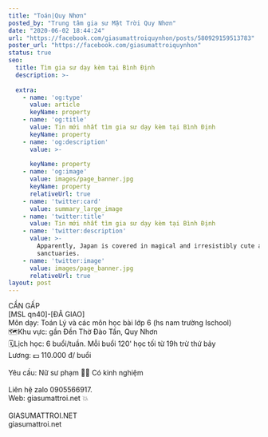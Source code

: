 ```yaml
---
title: "Toán|Quy Nhơn"
posted_by: "Trung tâm gia sư Mặt Trời Quy Nhơn"
date: "2020-06-02 18:44:24"
url: "https://facebook.com/giasumattroiquynhon/posts/580929159513783"
poster_url: "https://facebook.com/giasumattroiquynhon"
status: true
seo:
  title: Tìm gia sư dạy kèm tại Bình Định
  description: >-
    
  extra:
    - name: 'og:type'
      value: article
      keyName: property
    - name: 'og:title'
      value: Tin mới nhất tìm gia sư dạy kèm tại Bình Định
      keyName: property
    - name: 'og:description'
      value: >-
        
      keyName: property
    - name: 'og:image'
      value: images/page_banner.jpg
      keyName: property
      relativeUrl: true
    - name: 'twitter:card'
      value: summary_large_image
    - name: 'twitter:title'
      value: Tin mới nhất tìm gia sư dạy kèm tại Bình Định
    - name: 'twitter:description'
      value: >-
        Apparently, Japan is covered in magical and irresistibly cute animal
        sanctuaries.
    - name: 'twitter:image'
      value: images/page_banner.jpg
      relativeUrl: true
layout: post
---
```

CẦN GẤP<br>[MSL qn40]-[ĐÃ GIAO]<br>Môn dạy: Toán Lý và các môn học bài lớp 6 (hs nam trường Ischool)<br>🗺Khu vực: gần Đền Thờ Đào Tấn, Quy Nhơn<br>🗓Lịch học: 6 buổi/tuần. Mỗi buổi 120' học tối từ 19h trừ thứ bảy<br>Lương: 💵 110.000 đ/ buổi<br><br>Yêu cầu: Nữ sư phạm 👩‍🏫 Có kinh nghiệm<br><br>Liên hệ zalo 0905566917.<br>Web: giasumattroi.net 💥<br><br>GIASUMATTROI.NET<br>giasumattroi.net
